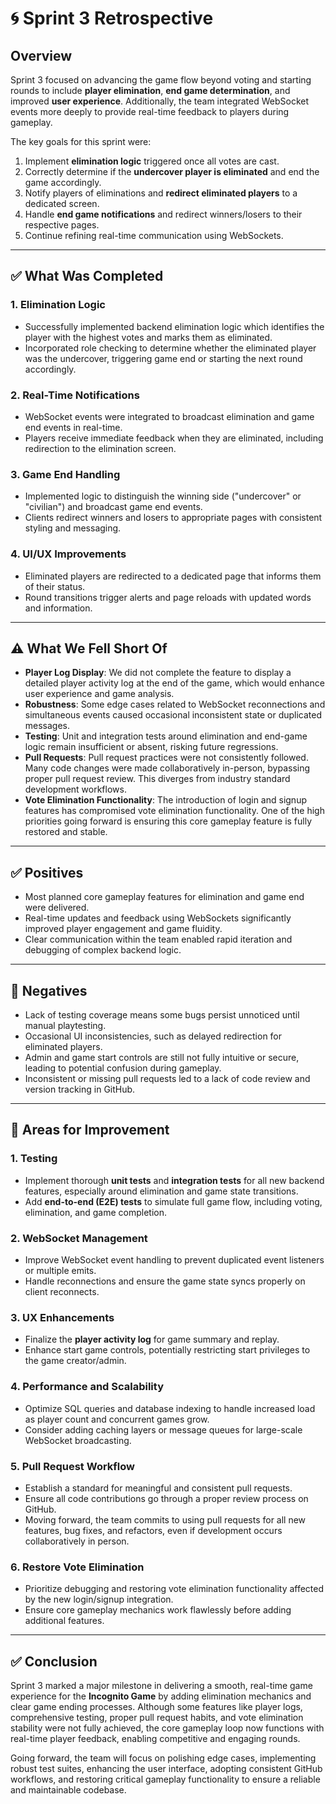 # 🌀 Sprint 3 Retrospective

## Overview

Sprint 3 focused on advancing the game flow beyond voting and starting rounds to include **player elimination**, **end game determination**, and improved **user experience**. Additionally, the team integrated WebSocket events more deeply to provide real-time feedback to players during gameplay.

The key goals for this sprint were:

1. Implement **elimination logic** triggered once all votes are cast.  
2. Correctly determine if the **undercover player is eliminated** and end the game accordingly.  
3. Notify players of eliminations and **redirect eliminated players** to a dedicated screen.  
4. Handle **end game notifications** and redirect winners/losers to their respective pages.  
5. Continue refining real-time communication using WebSockets.

---

## ✅ What Was Completed

### 1. **Elimination Logic**
- Successfully implemented backend elimination logic which identifies the player with the highest votes and marks them as eliminated.
- Incorporated role checking to determine whether the eliminated player was the undercover, triggering game end or starting the next round accordingly.

### 2. **Real-Time Notifications**
- WebSocket events were integrated to broadcast elimination and game end events in real-time.
- Players receive immediate feedback when they are eliminated, including redirection to the elimination screen.

### 3. **Game End Handling**
- Implemented logic to distinguish the winning side ("undercover" or "civilian") and broadcast game end events.
- Clients redirect winners and losers to appropriate pages with consistent styling and messaging.

### 4. **UI/UX Improvements**
- Eliminated players are redirected to a dedicated page that informs them of their status.
- Round transitions trigger alerts and page reloads with updated words and information.

---

## ⚠️ What We Fell Short Of

- **Player Log Display**: We did not complete the feature to display a detailed player activity log at the end of the game, which would enhance user experience and game analysis.
- **Robustness**: Some edge cases related to WebSocket reconnections and simultaneous events caused occasional inconsistent state or duplicated messages.
- **Testing**: Unit and integration tests around elimination and end-game logic remain insufficient or absent, risking future regressions.
- **Pull Requests**: Pull request practices were not consistently followed. Many code changes were made collaboratively in-person, bypassing proper pull request review. This diverges from industry standard development workflows.
- **Vote Elimination Functionality**: The introduction of login and signup features has compromised vote elimination functionality. One of the high priorities going forward is ensuring this core gameplay feature is fully restored and stable.

---

## ✅ Positives

- Most planned core gameplay features for elimination and game end were delivered.
- Real-time updates and feedback using WebSockets significantly improved player engagement and game fluidity.
- Clear communication within the team enabled rapid iteration and debugging of complex backend logic.

---

## 🔻 Negatives

- Lack of testing coverage means some bugs persist unnoticed until manual playtesting.
- Occasional UI inconsistencies, such as delayed redirection for eliminated players.
- Admin and game start controls are still not fully intuitive or secure, leading to potential confusion during gameplay.
- Inconsistent or missing pull requests led to a lack of code review and version tracking in GitHub.

---

## 🔧 Areas for Improvement

### 1. **Testing**
- Implement thorough **unit tests** and **integration tests** for all new backend features, especially around elimination and game state transitions.
- Add **end-to-end (E2E) tests** to simulate full game flow, including voting, elimination, and game completion.

### 2. **WebSocket Management**
- Improve WebSocket event handling to prevent duplicated event listeners or multiple emits.
- Handle reconnections and ensure the game state syncs properly on client reconnects.

### 3. **UX Enhancements**
- Finalize the **player activity log** for game summary and replay.
- Enhance start game controls, potentially restricting start privileges to the game creator/admin.

### 4. **Performance and Scalability**
- Optimize SQL queries and database indexing to handle increased load as player count and concurrent games grow.
- Consider adding caching layers or message queues for large-scale WebSocket broadcasting.

### 5. **Pull Request Workflow**
- Establish a standard for meaningful and consistent pull requests.
- Ensure all code contributions go through a proper review process on GitHub.
- Moving forward, the team commits to using pull requests for all new features, bug fixes, and refactors, even if development occurs collaboratively in person.

### 6. **Restore Vote Elimination**
- Prioritize debugging and restoring vote elimination functionality affected by the new login/signup integration.
- Ensure core gameplay mechanics work flawlessly before adding additional features.

---

## ✅ Conclusion

Sprint 3 marked a major milestone in delivering a smooth, real-time game experience for the **Incognito Game** by adding elimination mechanics and clear game ending processes. Although some features like player logs, comprehensive testing, proper pull request habits, and vote elimination stability were not fully achieved, the core gameplay loop now functions with real-time player feedback, enabling competitive and engaging rounds.

Going forward, the team will focus on polishing edge cases, implementing robust test suites, enhancing the user interface, adopting consistent GitHub workflows, and restoring critical gameplay functionality to ensure a reliable and maintainable codebase.


